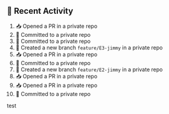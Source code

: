 ## 📌 Recent Activity
<!--START_SECTION:activity-->
1. 📥 Opened a PR in a private repo
2. 📝 Committed to a private repo
3. 📝 Committed to a private repo
4. 🎉 Created a new branch `feature/E3-jimmy` in a private repo
5. 📥 Opened a PR in a private repo
6. 📝 Committed to a private repo
7. 🎉 Created a new branch `feature/E2-jimmy` in a private repo
8. 📥 Opened a PR in a private repo
9. 📥 Opened a PR in a private repo
10. 📝 Committed to a private repo
<!--END_SECTION:activity-->
test
